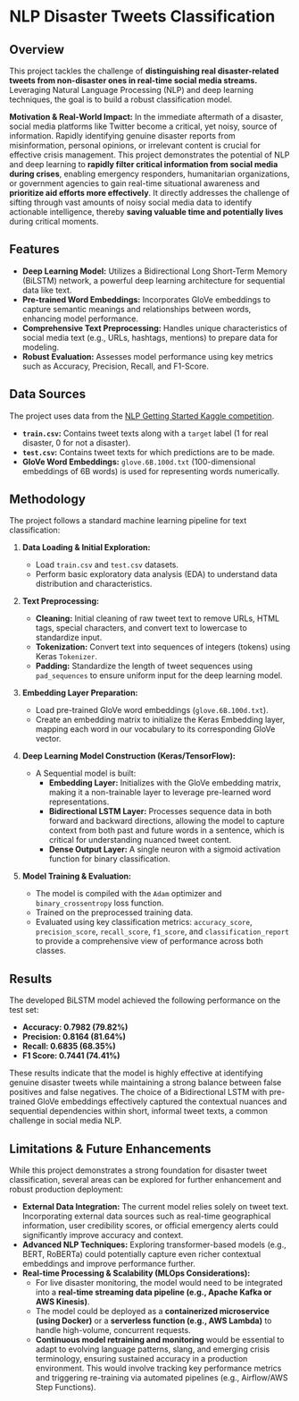# NLP Disaster Tweets Classification

## Overview

This project tackles the challenge of **distinguishing real disaster-related tweets from non-disaster ones in real-time social media streams.** Leveraging Natural Language Processing (NLP) and deep learning techniques, the goal is to build a robust classification model.

**Motivation & Real-World Impact:**
In the immediate aftermath of a disaster, social media platforms like Twitter become a critical, yet noisy, source of information. Rapidly identifying genuine disaster reports from misinformation, personal opinions, or irrelevant content is crucial for effective crisis management. This project demonstrates the potential of NLP and deep learning to **rapidly filter critical information from social media during crises**, enabling emergency responders, humanitarian organizations, or government agencies to gain real-time situational awareness and **prioritize aid efforts more effectively**. It directly addresses the challenge of sifting through vast amounts of noisy social media data to identify actionable intelligence, thereby **saving valuable time and potentially lives** during critical moments.

## Features

* **Deep Learning Model:** Utilizes a Bidirectional Long Short-Term Memory (BiLSTM) network, a powerful deep learning architecture for sequential data like text.
* **Pre-trained Word Embeddings:** Incorporates GloVe embeddings to capture semantic meanings and relationships between words, enhancing model performance.
* **Comprehensive Text Preprocessing:** Handles unique characteristics of social media text (e.g., URLs, hashtags, mentions) to prepare data for modeling.
* **Robust Evaluation:** Assesses model performance using key metrics such as Accuracy, Precision, Recall, and F1-Score.

## Data Sources

The project uses data from the [NLP Getting Started Kaggle competition](https://www.kaggle.com/c/nlp-getting-started).

* **`train.csv`:** Contains tweet texts along with a `target` label (1 for real disaster, 0 for not a disaster).
* **`test.csv`:** Contains tweet texts for which predictions are to be made.
* **GloVe Word Embeddings:** `glove.6B.100d.txt` (100-dimensional embeddings of 6B words) is used for representing words numerically.

## Methodology

The project follows a standard machine learning pipeline for text classification:

1.  **Data Loading & Initial Exploration:**
    * Load `train.csv` and `test.csv` datasets.
    * Perform basic exploratory data analysis (EDA) to understand data distribution and characteristics.

2.  **Text Preprocessing:**
    * **Cleaning:** Initial cleaning of raw tweet text to remove URLs, HTML tags, special characters, and convert text to lowercase to standardize input.
    * **Tokenization:** Convert text into sequences of integers (tokens) using Keras `Tokenizer`.
    * **Padding:** Standardize the length of tweet sequences using `pad_sequences` to ensure uniform input for the deep learning model.

3.  **Embedding Layer Preparation:**
    * Load pre-trained GloVe word embeddings (`glove.6B.100d.txt`).
    * Create an embedding matrix to initialize the Keras Embedding layer, mapping each word in our vocabulary to its corresponding GloVe vector.

4.  **Deep Learning Model Construction (Keras/TensorFlow):**
    * A Sequential model is built:
        * **Embedding Layer:** Initializes with the GloVe embedding matrix, making it a non-trainable layer to leverage pre-learned word representations.
        * **Bidirectional LSTM Layer:** Processes sequence data in both forward and backward directions, allowing the model to capture context from both past and future words in a sentence, which is critical for understanding nuanced tweet content.
        * **Dense Output Layer:** A single neuron with a sigmoid activation function for binary classification.

5.  **Model Training & Evaluation:**
    * The model is compiled with the `Adam` optimizer and `binary_crossentropy` loss function.
    * Trained on the preprocessed training data.
    * Evaluated using key classification metrics: `accuracy_score`, `precision_score`, `recall_score`, `f1_score`, and `classification_report` to provide a comprehensive view of performance across both classes.

## Results

The developed BiLSTM model achieved the following performance on the test set:

* **Accuracy: 0.7982 (79.82%)**
* **Precision: 0.8164 (81.64%)**
* **Recall: 0.6835 (68.35%)**
* **F1 Score: 0.7441 (74.41%)**

These results indicate that the model is highly effective at identifying genuine disaster tweets while maintaining a strong balance between false positives and false negatives. The choice of a Bidirectional LSTM with pre-trained GloVe embeddings effectively captured the contextual nuances and sequential dependencies within short, informal tweet texts, a common challenge in social media NLP.

## Limitations & Future Enhancements

While this project demonstrates a strong foundation for disaster tweet classification, several areas can be explored for further enhancement and robust production deployment:

* **External Data Integration:** The current model relies solely on tweet text. Incorporating external data sources such as real-time geographical information, user credibility scores, or official emergency alerts could significantly improve accuracy and context.
* **Advanced NLP Techniques:** Exploring transformer-based models (e.g., BERT, RoBERTa) could potentially capture even richer contextual embeddings and improve performance further.
* **Real-time Processing & Scalability (MLOps Considerations):**
    * For live disaster monitoring, the model would need to be integrated into a **real-time streaming data pipeline (e.g., Apache Kafka or AWS Kinesis)**.
    * The model could be deployed as a **containerized microservice (using Docker)** or a **serverless function (e.g., AWS Lambda)** to handle high-volume, concurrent requests.
    * **Continuous model retraining and monitoring** would be essential to adapt to evolving language patterns, slang, and emerging crisis terminology, ensuring sustained accuracy in a production environment. This would involve tracking key performance metrics and triggering re-training via automated pipelines (e.g., Airflow/AWS Step Functions).
